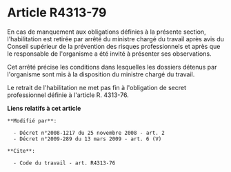 # Article R4313-79

En cas de manquement aux obligations définies à la présente section, l'habilitation est retirée par arrêté du ministre chargé
du travail après avis du Conseil supérieur de la prévention des risques professionnels et après que le responsable de
l'organisme a été invité à présenter ses observations. 

Cet arrêté précise les conditions dans lesquelles les dossiers détenus par l'organisme sont mis à la disposition du ministre
chargé du travail. 

Le retrait de l'habilitation ne met pas fin à l'obligation de secret professionnel définie à l'article R. 4313-76.

**Liens relatifs à cet article**

	**Modifié par**:

	  - Décret n°2008-1217 du 25 novembre 2008 - art. 2
	  - Décret n°2009-289 du 13 mars 2009 - art. 6 (V)

	**Cite**:

	  - Code du travail - art. R4313-76
